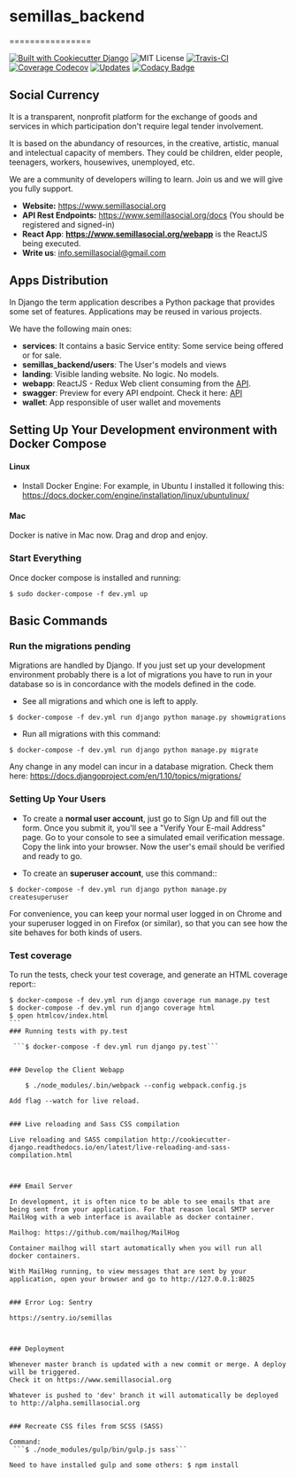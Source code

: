 # semillas_backend
================

[![Built with Cookiecutter Django](https://img.shields.io/badge/built%20with-Cookiecutter%20Django-ff69b4.svg)](https://github.com/pydanny/cookiecutter-django/)
![MIT License](https://img.shields.io/github/license/mashape/apistatus.svg?maxAge=2592000)
[![Travis-CI](https://travis-ci.org/Semillas/semillas_backend.svg?branch=master)](https://travis-ci.org/Semillas/semillas_backend)
[![Coverage Codecov](https://codecov.io/gh/Semillas/semillas_backend/branch/master/graph/badge.svg)](https://codecov.io/gh/Semillas/semillas_backend)
[![Updates](https://pyup.io/repos/github/semillas/semillas_backend/shield.svg)](https://pyup.io/repos/github/semillas/semillas_backend/)
[![Codacy Badge](https://api.codacy.com/project/badge/Grade/36d1eabaab3b43c4bcc90704266e788f)](https://www.codacy.com/app/iesteban/semillas_backend?utm_source=github.com&amp;utm_medium=referral&amp;utm_content=Semillas/semillas_backend&amp;utm_campaign=Badge_Grade)



## Social Currency


It is a transparent, nonprofit platform for the exchange of goods and services in which participation don't require legal tender involvement.

It is based on the abundancy of resources, in the creative, artistic, manual and intelectual capacity of members. They could be children, elder people, teenagers, workers, housewives, unemployed, etc.

We are a community of developers willing to learn. Join us and we will give you fully support.

* **Website:** https://www.semillasocial.org
* **API Rest Endpoints:** https://www.semillasocial.org/docs (You should be registered and signed-in)
* **React App**: **https://www.semillasocial.org/webapp** is the ReactJS being executed.
* **Write us**: info.semillasocial@gmail.com


## Apps Distribution
In Django the term application describes a Python package that provides some
set of features. Applications may be reused in various projects.

We have the following main ones:
* **services**: It contains a basic Service entity: Some service being offered or for sale.
* **semillas_backend/users**: The User's models and views
* **landing**: Visible landing website. No logic. No models.
* **webapp**: ReactJS - Redux Web client consuming from the [API](https://www.semillasocial.org/docs/).
* **swagger**: Preview for every API endpoint. Check it here:  [API](https://www.semillasocial.org/docs/)
* **wallet**: App responsible of user wallet and movements



## Setting Up Your Development environment with Docker Compose

#### Linux

* Install Docker Engine:
  For example, in Ubuntu I installed it following this:
  https://docs.docker.com/engine/installation/linux/ubuntulinux/

#### Mac
  Docker is native in Mac now. Drag and drop and enjoy.

### Start Everything
Once docker compose is installed and running:

```$ sudo docker-compose -f dev.yml up```


## Basic Commands

### Run the migrations pending
Migrations are handled by Django. If you just set up your development environment
probably there is a lot of migrations you have to run in your database so is in
concordance with the models defined in the code.

* See all migrations and which one is left to apply.

 ```$ docker-compose -f dev.yml run django python manage.py showmigrations```
* Run all migrations with this command:

 ```$ docker-compose -f dev.yml run django python manage.py migrate```

Any change in any model can incur in a database migration. Check them here:
https://docs.djangoproject.com/en/1.10/topics/migrations/

### Setting Up Your Users

* To create a **normal user account**, just go to Sign Up and fill out the form. Once you submit it, you'll see a "Verify Your E-mail Address" page. Go to your console to see a simulated email verification message. Copy the link into your browser. Now the user's email should be verified and ready to go.

* To create an **superuser account**, use this command::

 ```$ docker-compose -f dev.yml run django python manage.py createsuperuser```

For convenience, you can keep your normal user logged in on Chrome and your superuser logged in on Firefox (or similar), so that you can see how the site behaves for both kinds of users.

### Test coverage
To run the tests, check your test coverage, and generate an HTML coverage report::

````
$ docker-compose -f dev.yml run django coverage run manage.py test
$ docker-compose -f dev.yml run django coverage html
$ open htmlcov/index.html
```
### Running tests with py.test

 ```$ docker-compose -f dev.yml run django py.test```


### Develop the Client Webapp

    $ ./node_modules/.bin/webpack --config webpack.config.js

Add flag --watch for live reload.


### Live reloading and Sass CSS compilation

Live reloading and SASS compilation http://cookiecutter-django.readthedocs.io/en/latest/live-reloading-and-sass-compilation.html



### Email Server

In development, it is often nice to be able to see emails that are being sent from your application. For that reason local SMTP server MailHog with a web interface is available as docker container.

Mailhog: https://github.com/mailhog/MailHog

Container mailhog will start automatically when you will run all docker containers.

With MailHog running, to view messages that are sent by your application, open your browser and go to http://127.0.0.1:8025


### Error Log: Sentry

https://sentry.io/semillas



### Deployment

Whenever master branch is updated with a new commit or merge. A deploy will be triggered.
Check it on https://www.semillasocial.org

Whatever is pushed to 'dev' branch it will automatically be deployed to http://alpha.semillasocial.org


### Recreate CSS files from SCSS (SASS)

Command: 
 ```$ ./node_modules/gulp/bin/gulp.js sass```

Need to have installed gulp and some others: $ npm install
